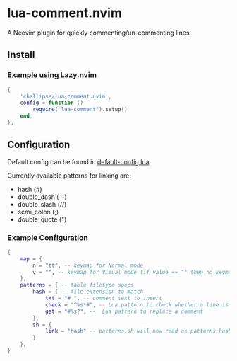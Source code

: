 
# lua-comment.nvim

A Neovim plugin for quickly commenting/un-commenting lines.

## Install

### Example using Lazy.nvim

```lua
{
    'chellipse/lua-comment.nvim',
    config = function ()
        require("lua-comment").setup()
    end,
},
```

## Configuration

Default config can be found in [default-config.lua](lua/default-conf.lua)

Currently available patterns for linking are:

* hash (#)
* double_dash (--)
* double_slash (//)
* semi_colon (;)
* double_quote (")

### Example Configuration

```lua
{
    map = {
        n = "tt", -- keymap for Normal mode
        v = "", -- keymap for Visual mode (if value == "" then no keymap will be set)
    },
    patterns = { -- table filetype specs
        hash = { -- file extension to match
            txt = "# ", -- comment text to insert
            check = "^%s*#", -- Lua pattern to check whether a line is commented or not
            get = "#%s?", --  Lua pattern to replace a comment
        },
        sh = {
            link = "hash" -- patterns.sh will now read as patterns.hash
        }
    },
}
```

